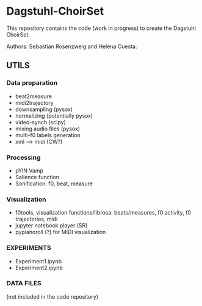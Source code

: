# Dagstuhl-ChoirSet

This repository contains the code (work in progress) to create the Dagstuhl ChoirSet.

Authors: Sebastian Rosenzweig and Helena Cuesta.

## UTILS

### Data preparation
* beat2measure
* midi2trajectory
* downsampling (pysox)
* normalizing (potentially pysox)
* video-synch (scipy)
* mixing audio files (pysox)
* multi-f0 labels generation
* xml --> midi (CW?)

### Processing
* pYIN Vamp
* Salience function
* Sonification: f0, beat, measure

###	Visualization
* f0tools, visualization functions/librosa: beats/measures, f0 activity, f0 trajectories, midi
* jupyter notebook player (SR)
* pypianoroll (?) for MIDI visualization

### EXPERIMENTS
* Experiment1.ipynb
* Experiment2.ipynb

### DATA FILES 
(not included in the code repository)
